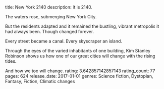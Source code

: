 title: New York 2140
description: It is 2140.

The waters rose, submerging New York City.

But the residents adapted and it remained the bustling, vibrant metropolis it had always been. Though changed forever.

Every street became a canal. Every skyscraper an island.

Through the eyes of the varied inhabitants of one building, Kim Stanley Robinson shows us how one of our great cities will change with the rising tides.

And how we too will change.
rating: 3.642857142857143
rating_count: 77
pages: 624
release_date: 2017-01-01
genres: Science fiction, Dystopian, Fantasy, Fiction, Climatic changes